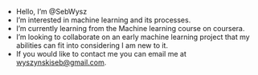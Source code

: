 - Hello, I’m @SebWysz
- I’m interested in machine learning and its processes.
- I’m currently learning from the Machine learning course on coursera.
- I’m looking to collaborate on an early machine learning project that my abilities can fit into considering I am new to it.
- If you would like to contact me you can email me at wyszynskiseb@gmail.com.

<!---
SebWysz/SebWysz is a ✨ special ✨ repository because its `README.md` (this file) appears on your GitHub profile.
You can click the Preview link to take a look at your changes.
--->
